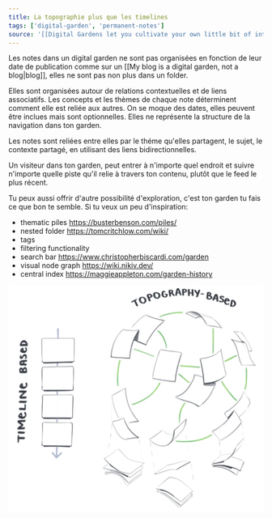 ```yaml
---
title: La topographie plus que les timelines
tags: ['digital-garden', 'permanent-notes']
source: '[[Digital Gardens let you cultivate your own little bit of internet]]'
---
```


Les notes dans un digital garden ne sont pas organisées en fonction de leur date de publication comme sur un [[My blog is a digital garden, not a blog|blog]], elles ne sont pas non plus dans un folder.

Elles sont organisées autour de relations contextuelles et de liens associatifs.
Les concepts et les thèmes de chaque note déterminent comment elle est reliée aux autres. 
On se moque des dates, elles peuvent être inclues mais sont optionnelles. Elles ne représente la structure de la navigation dans ton garden.

Les notes sont reliées entre elles par le théme qu'elles partagent, le sujet, le contexte partagé, en utilisant des liens bidirectionnelles.

Un visiteur dans ton garden, peut entrer à n'importe quel endroit et suivre n'importe quelle piste qu'il relie à travers ton contenu, plutôt que le feed le plus récent.

Tu peux aussi offrir d'autre possibilité d'exploration, c'est ton garden tu fais ce que bon te semble. 
Si tu veux un peu d'inspiration:
- thematic piles https://busterbenson.com/piles/
- nested folder https://tomcritchlow.com/wiki/
- tags
- filtering functionality
- search bar https://www.christopherbiscardi.com/garden
- visual node graph https://wiki.nikiv.dev/
- central index https://maggieappleton.com/garden-history

![topography](topography.png)